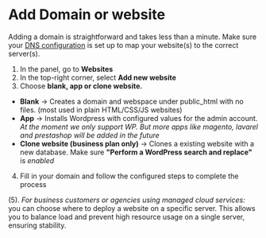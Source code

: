 # Add Domain or website

Adding a domain is straightforward and takes less than a minute. Make sure your [DNS configuration](#) is set up to map your website(s) to the correct server(s).

1. In the panel, go to **Websites**
2. In the top-right corner, select **Add new website**
3. Choose **blank, app or clone website.**
- **Blank** → Creates a domain and webspace under public_html with no files. (most used in plain HTML/CSS/JS websites)
- **App** → Installs Wordpress with configured values for the admin account. *At the moment we only support WP. But more apps like magento, lavarel and prestashop will be added in the future*
- **Clone website (business plan only)** → Clones a existing website with a new database. Make sure **"Perform a WordPress search and replace"** is *enabled*
4. Fill in your domain and follow the configured steps to complete the process

(5). *For business customers or agencies using managed cloud services:* you can choose where to deploy a website on a specific server.
This allows you to balance load and prevent high resource usage on a single server, ensuring stability.

